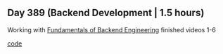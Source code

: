 ## Day 389 (Backend Development | 1.5 hours)

Working with [Fundamentals of Backend Engineering](https://www.udemy.com/course/fundamentals-of-backend-communications-and-protocols/)
finished videos 1-6

[code](https://github.com/alexvyber/fundamentals-of-backend-engineering.git)

